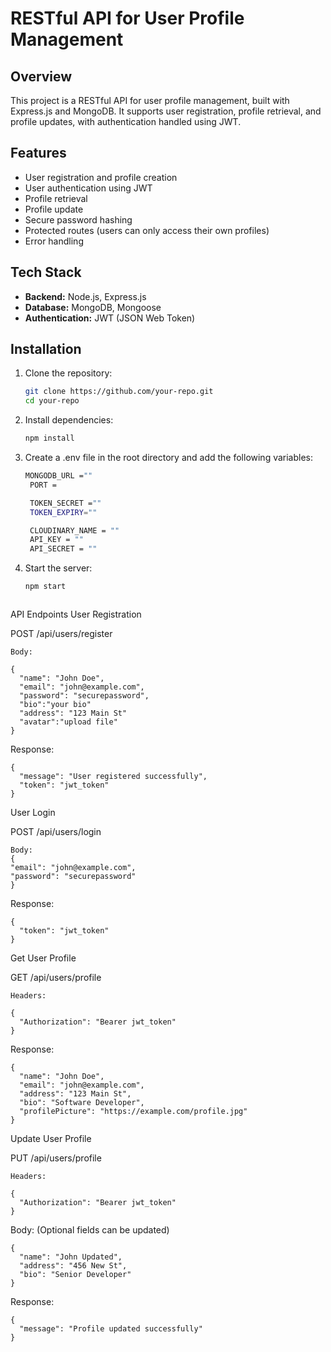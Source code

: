 # RESTful API for User Profile Management

## Overview
This project is a RESTful API for user profile management, built with Express.js and MongoDB. It supports user registration, profile retrieval, and profile updates, with authentication handled using JWT.

## Features
- User registration and profile creation
- User authentication using JWT
- Profile retrieval
- Profile update
- Secure password hashing
- Protected routes (users can only access their own profiles)
- Error handling

## Tech Stack
- **Backend:** Node.js, Express.js
- **Database:** MongoDB, Mongoose
- **Authentication:** JWT (JSON Web Token)

## Installation

1. Clone the repository:
   ```sh
   git clone https://github.com/your-repo.git
   cd your-repo
2. Install dependencies:
   ```sh
   npm install
3. Create a .env file in the root directory and add the following variables:
   ```sh
   MONGODB_URL =""
    PORT =
   
    TOKEN_SECRET =""
    TOKEN_EXPIRY=""

    CLOUDINARY_NAME = ""
    API_KEY = ""
    API_SECRET = ""
4. Start the server:
   ```sh
   npm start



API Endpoints
User Registration

POST /api/users/register

    Body:

    {
      "name": "John Doe",
      "email": "john@example.com",
      "password": "securepassword",
      "bio":"your bio"
      "address": "123 Main St"
      "avatar":"upload file"
    }

Response:

    {
      "message": "User registered successfully",
      "token": "jwt_token"
    }

User Login

POST /api/users/login

    Body:
    {
    "email": "john@example.com",
    "password": "securepassword"
    }

Response:

    {
      "token": "jwt_token"
    }

Get User Profile

GET /api/users/profile

    Headers:

    {
      "Authorization": "Bearer jwt_token"
    }

Response:

    {
      "name": "John Doe",
      "email": "john@example.com",
      "address": "123 Main St",
      "bio": "Software Developer",
      "profilePicture": "https://example.com/profile.jpg"
    }

Update User Profile

PUT /api/users/profile

    Headers:

    {
      "Authorization": "Bearer jwt_token"
    }

Body: (Optional fields can be updated)

    {
      "name": "John Updated",
      "address": "456 New St",
      "bio": "Senior Developer"
    }

Response:

    {
      "message": "Profile updated successfully"
    }
